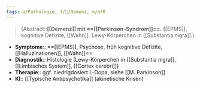 ```yaml
---
tags: a/Pathologie, f/🧠/Demenz, m/m30
---
```

> (Abstract::**[[Demenz]] mit ==[[Parkinson-Syndrom]]==.** [[EPMS]], kognitive Defizite, [[Wahn]]. Lewy-Körperchen in [[Substantia nigra]].)
- **Symptome**:: ==[[EPMS]], Psychose, früh kognitive Defizite, [[Halluzinationen]], [[Wahn]]==
- **Diagnostik**:: Histologie (Lewy-Körperchen in [[Substantia nigra]], [[Limbisches System]], [[Cortex cerebri]])
- **Therapie**:: ggf. niedrigdosiert L-Dopa, siehe [[M. Parkinson]]
- **KI**:: [[Typische Antipsychotika]] (akinetische Krisen)